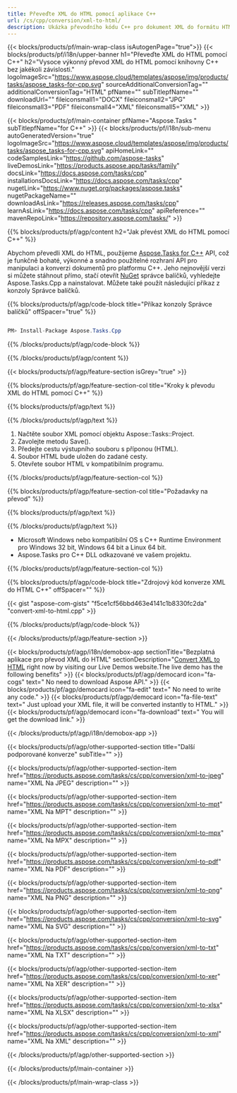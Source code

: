 ```yaml
---
title: Převeďte XML do HTML pomocí aplikace C++ 
url: /cs/cpp/conversion/xml-to-html/ 
description: Ukázka převodního kódu C++ pro dokument XML do formátu HTML. Použijte ukázkový kód pro dávkový převod XML do HTML v jakékoli aplikaci C++.
---
```


{{< blocks/products/pf/main-wrap-class isAutogenPage="true">}}
{{< blocks/products/pf/i18n/upper-banner h1="Převeďte XML do HTML pomocí C++" h2="Vysoce výkonný převod XML do HTML pomocí knihovny C++ bez jakékoli závislosti." logoImageSrc="https://www.aspose.cloud/templates/aspose/img/products/tasks/aspose_tasks-for-cpp.svg" sourceAdditionalConversionTag="" additionalConversionTag="HTML" pfName="" subTitlepfName="" downloadUrl="" fileiconsmall1="DOCX" fileiconsmall2="JPG" fileiconsmall3="PDF" fileiconsmall4="XML" fileiconsmall5="XML" >}}

{{< blocks/products/pf/main-container pfName="Aspose.Tasks " subTitlepfName="for C++" >}}
{{< blocks/products/pf/i18n/sub-menu autoGeneratedVersion="true" logoImageSrc="https://www.aspose.cloud/templates/aspose/img/products/tasks/aspose_tasks-for-cpp.svg" apiHomeLink="" codeSamplesLink="https://github.com/aspose-tasks" liveDemosLink="https://products.aspose.app/tasks/family" docsLink="https://docs.aspose.com/tasks/cpp" installationsDocsLink="https://docs.aspose.com/tasks/cpp" nugetLink="https://www.nuget.org/packages/aspose.tasks" nugetPackageName="" downloadAsLink="https://releases.aspose.com/tasks/cpp" learnAsLink="https://docs.aspose.com/tasks/cpp" apiReference="" mavenRepoLink="https://repository.aspose.com/tasks/" >}}

{{% blocks/products/pf/agp/content h2="Jak převést XML do HTML pomocí C++" %}}

 Abychom převedli XML do HTML, použijeme
 [Aspose.Tasks for C++](https://products.aspose.com/tasks/cpp)
 API, což je funkčně bohaté, výkonné a snadno použitelné rozhraní API pro manipulaci a konverzi dokumentů pro platformu C++. Jeho nejnovější verzi si můžete stáhnout přímo, stačí otevřít
 [NuGet](https://www.nuget.org/packages/aspose.tasks)
 správce balíčků, vyhledejte
 Aspose.Tasks.Cpp
 a nainstalovat. Můžete také použít následující příkaz z konzoly Správce balíčků.

{{% blocks/products/pf/agp/code-block title="Příkaz konzoly Správce balíčků" offSpacer="true" %}}

```cs

PM> Install-Package Aspose.Tasks.Cpp

```

{{% /blocks/products/pf/agp/code-block %}}

{{% /blocks/products/pf/agp/content %}}

{{< blocks/products/pf/agp/feature-section isGrey="true" >}}

{{% blocks/products/pf/agp/feature-section-col title="Kroky k převodu XML do HTML pomocí C++" %}}

{{% blocks/products/pf/agp/text %}}


{{% /blocks/products/pf/agp/text %}}

1. Načtěte soubor XML pomocí objektu Aspose::Tasks::Project.
1. Zavolejte metodu Save().
1. Předejte cestu výstupního souboru s příponou (HTML).
1. Soubor HTML bude uložen do zadané cesty.
1. Otevřete soubor HTML v kompatibilním programu.

{{% /blocks/products/pf/agp/feature-section-col %}}

{{% blocks/products/pf/agp/feature-section-col title="Požadavky na převod" %}}

{{% blocks/products/pf/agp/text %}}


{{% /blocks/products/pf/agp/text %}}

- Microsoft Windows nebo kompatibilní OS s C++ Runtime Environment pro Windows 32 bit, Windows 64 bit a Linux 64 bit.
- Aspose.Tasks pro C++ DLL odkazované ve vašem projektu.

{{% /blocks/products/pf/agp/feature-section-col %}}

{{% blocks/products/pf/agp/code-block title="Zdrojový kód konverze XML do HTML C++" offSpacer="" %}}

{{< gist "aspose-com-gists" "f5ce1cf56bbd463e4141c1b8330fc2da" "convert-xml-to-html.cpp" >}}

{{% /blocks/products/pf/agp/code-block %}}

{{< /blocks/products/pf/agp/feature-section >}}

<!-- aboutfile Starts -->

{{< blocks/products/pf/agp/i18n/demobox-app sectionTitle="Bezplatná aplikace pro převod XML do HTML" sectionDescription="[Convert XML to HTML](https://products.aspose.app/tasks/conversion/xml-to-html) right now by visiting our Live Demos website.The live demo has the following benefits" >}}
        {{< blocks/products/pf/agp/democard icon="fa-cogs" text=" No need to download Aspose API." >}}
        {{< blocks/products/pf/agp/democard icon="fa-edit" text=" No need to write any code." >}}
        {{< blocks/products/pf/agp/democard icon="fa-file-text" text=" Just upload your XML file, it will be converted instantly to HTML." >}}
        {{< blocks/products/pf/agp/democard icon="fa-download" text=" You will get the download link." >}}

{{< /blocks/products/pf/agp/i18n/demobox-app >}}

<!-- aboutfile Ends -->

{{< blocks/products/pf/agp/other-supported-section title="Další podporované konverze" subTitle="" >}}

{{< blocks/products/pf/agp/other-supported-section-item href="https://products.aspose.com/tasks/cs/cpp/conversion/xml-to-jpeg" name="XML Na JPEG" description="" >}}

{{< blocks/products/pf/agp/other-supported-section-item href="https://products.aspose.com/tasks/cs/cpp/conversion/xml-to-mpt" name="XML Na MPT" description="" >}}

{{< blocks/products/pf/agp/other-supported-section-item href="https://products.aspose.com/tasks/cs/cpp/conversion/xml-to-mpx" name="XML Na MPX" description="" >}}

{{< blocks/products/pf/agp/other-supported-section-item href="https://products.aspose.com/tasks/cs/cpp/conversion/xml-to-pdf" name="XML Na PDF" description="" >}}

{{< blocks/products/pf/agp/other-supported-section-item href="https://products.aspose.com/tasks/cs/cpp/conversion/xml-to-png" name="XML Na PNG" description="" >}}

{{< blocks/products/pf/agp/other-supported-section-item href="https://products.aspose.com/tasks/cs/cpp/conversion/xml-to-svg" name="XML Na SVG" description="" >}}

{{< blocks/products/pf/agp/other-supported-section-item href="https://products.aspose.com/tasks/cs/cpp/conversion/xml-to-txt" name="XML Na TXT" description="" >}}

{{< blocks/products/pf/agp/other-supported-section-item href="https://products.aspose.com/tasks/cs/cpp/conversion/xml-to-xer" name="XML Na XER" description="" >}}

{{< blocks/products/pf/agp/other-supported-section-item href="https://products.aspose.com/tasks/cs/cpp/conversion/xml-to-xlsx" name="XML Na XLSX" description="" >}}

{{< blocks/products/pf/agp/other-supported-section-item href="https://products.aspose.com/tasks/cs/cpp/conversion/xml-to-xml" name="XML Na XML" description="" >}}



{{< /blocks/products/pf/agp/other-supported-section >}}

{{< /blocks/products/pf/main-container >}}
    
{{< /blocks/products/pf/main-wrap-class >}}